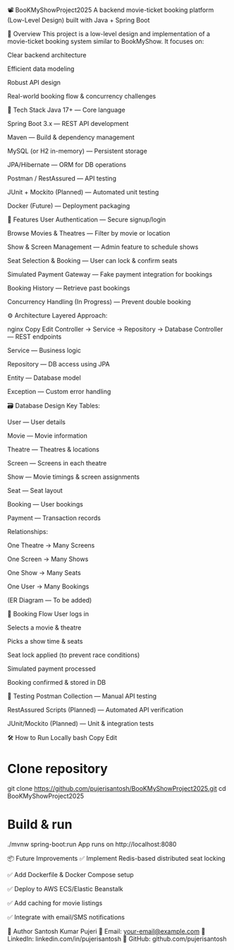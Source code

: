 📽️ BooKMyShowProject2025
A backend movie-ticket booking platform (Low-Level Design) built with Java + Spring Boot






🌟 Overview
This project is a low-level design and implementation of a movie-ticket booking system similar to BookMyShow. It focuses on:

Clear backend architecture

Efficient data modeling

Robust API design

Real-world booking flow & concurrency challenges

🚀 Tech Stack
Java 17+ — Core language

Spring Boot 3.x — REST API development

Maven — Build & dependency management

MySQL (or H2 in-memory) — Persistent storage

JPA/Hibernate — ORM for DB operations

Postman / RestAssured — API testing

JUnit + Mockito (Planned) — Automated unit testing

Docker (Future) — Deployment packaging

🧩 Features
User Authentication — Secure signup/login

Browse Movies & Theatres — Filter by movie or location

Show & Screen Management — Admin feature to schedule shows

Seat Selection & Booking — User can lock & confirm seats

Simulated Payment Gateway — Fake payment integration for bookings

Booking History — Retrieve past bookings

Concurrency Handling (In Progress) — Prevent double booking

⚙️ Architecture
Layered Approach:

nginx
Copy
Edit
Controller → Service → Repository → Database
Controller — REST endpoints

Service — Business logic

Repository — DB access using JPA

Entity — Database model

Exception — Custom error handling

🗃️ Database Design
Key Tables:

User — User details

Movie — Movie information

Theatre — Theatres & locations

Screen — Screens in each theatre

Show — Movie timings & screen assignments

Seat — Seat layout

Booking — User bookings

Payment — Transaction records

Relationships:

One Theatre → Many Screens

One Screen → Many Shows

One Show → Many Seats

One User → Many Bookings

(ER Diagram — To be added)

📜 Booking Flow
User logs in

Selects a movie & theatre

Picks a show time & seats

Seat lock applied (to prevent race conditions)

Simulated payment processed

Booking confirmed & stored in DB

🧪 Testing
Postman Collection — Manual API testing

RestAssured Scripts (Planned) — Automated API verification

JUnit/Mockito (Planned) — Unit & integration tests

🛠️ How to Run Locally
bash
Copy
Edit
# Clone repository
git clone https://github.com/pujerisantosh/BooKMyShowProject2025.git
cd BooKMyShowProject2025

# Build & run
./mvnw spring-boot:run
App runs on http://localhost:8080

📦 Future Improvements
✅ Implement Redis-based distributed seat locking

✅ Add Dockerfile & Docker Compose setup

✅ Deploy to AWS ECS/Elastic Beanstalk

✅ Add caching for movie listings

✅ Integrate with email/SMS notifications

📌 Author
Santosh Kumar Pujeri
📧 Email: your-email@example.com
💼 LinkedIn: linkedin.com/in/pujerisantosh
📂 GitHub: github.com/pujerisantosh
